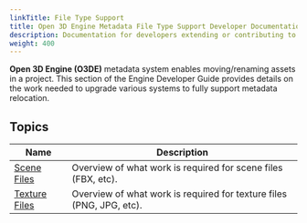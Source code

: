 ```yaml
---
linkTitle: File Type Support
title: Open 3D Engine Metadata File Type Support Developer Documentation
description: Documentation for developers extending or contributing to the metadata system as part of Open 3D Engine.
weight: 400
---
```


**Open 3D Engine (O3DE)** metadata system enables moving/renaming assets in a project.  This section of the Engine Developer Guide provides details on the work needed to upgrade various systems to fully support metadata relocation.

## Topics

| Name | Description |
|-|-|
| [Scene Files](./fbx-support) | Overview of what work is required for scene files (FBX, etc). |
| [Texture Files](./texture-support) | Overview of what work is required for texture files (PNG, JPG, etc). |